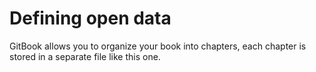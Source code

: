 # Defining open data

GitBook allows you to organize your book into chapters, each chapter is stored in a separate file like this one.

